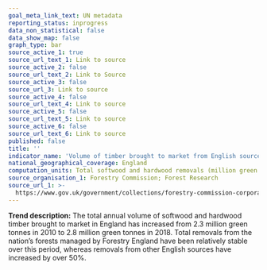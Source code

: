 ```yaml
---
goal_meta_link_text: UN metadata
reporting_status: inprogress
data_non_statistical: false
data_show_map: false
graph_type: bar
source_active_1: true
source_url_text_1: Link to source
source_active_2: false
source_url_text_2: Link to Source
source_active_3: false
source_url_3: Link to source
source_active_4: false
source_url_text_4: Link to source
source_active_5: false
source_url_text_5: Link to source
source_active_6: false
source_url_text_6: Link to source
published: false
title: ''
indicator_name: 'Volume of timber brought to market from English sources, 2010 to 2018'
national_geographical_coverage: England
computation_units: Total softwood and hardwood removals (million green tonnes)
source_organisation_1: Forestry Commission; Forest Research
source_url_1: >-
  https://www.gov.uk/government/collections/forestry-commission-corporate-plan-performance-indicators
---
```

**Trend description:** The total annual volume of softwood and hardwood timber brought to market in England has increased from 2.3 million green tonnes in 2010 to 2.8 million green tonnes in 2018. Total removals from the nation’s forests managed by Forestry England have been relatively stable over this period, whereas removals from other English sources have increased by over 50%.